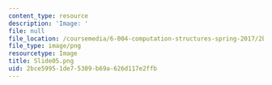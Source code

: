 ```yaml
---
content_type: resource
description: 'Image: '
file: null
file_location: /coursemedia/6-004-computation-structures-spring-2017/2bce59951de75309b69a626d117e2ffb_Slide05.png
file_type: image/png
resourcetype: Image
title: Slide05.png
uid: 2bce5995-1de7-5309-b69a-626d117e2ffb
---
```

